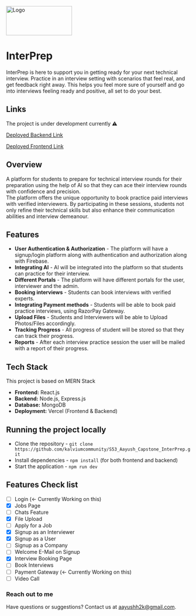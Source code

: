 <img src="https://github.com/kalviumcommunity/S53_Aayush_Capstone_InterPrep/assets/142794224/38c49a15-941f-4784-a91b-60ca65bb6d3e" alt="Logo" width="180" height="80">


# InterPrep

InterPrep is here to support you in getting ready for your next technical interview. Practice in an interview setting with scenarios that feel real, and get feedback right away. This helps you feel more sure of yourself and go into interviews feeling ready and positive, all set to do your best.

## Links

The project is under development currently ⚠️

[Deployed Backend Link](https://interprepback.vercel.app/)

[Deployed Frontend Link](https://inter-prep.vercel.app/)


## Overview

A platform for students to prepare for technical interview rounds for their preparation using the help of AI so that they can ace their interview rounds with confidence and precision.
<br>
The platform offers the unique opportunity to book practice paid interviews with verified interviewers. By participating in these sessions, students not only refine their technical skills but also enhance their communication abilities and interview demeanour.

## Features

- **User Authentication & Authorization** - The platform will have a signup/login platform along with authentication and authorization along with Firebase.
- **Integrating AI** - AI will be integrated into the platform so that students can practice for their interview.
- **Different Portals** - The platform will have different portals for the user, interviewer and the admin.
- **Booking interviews** - Students can book interviews with verified experts.
- **Integrating Payment methods** - Students will be able to book paid practice interviews, using RazorPay Gateway.
- **Upload Files** - Students and Interviewers will be able to Upload Photos/Files accordingly.
- **Tracking Progress** - All progress of student will be stored so that they can track their progress.
- **Reports** - After each interview practice session the user will be mailed with a report of their progress.

## Tech Stack

This project is based on MERN Stack

- **Frontend:** React.js
- **Backend:** Node.js, Express.js
- **Database:** MongoDB
- **Deployment:** Vercel (Frontend & Backend)


## Running the project locally

- Clone the repository -  `git clone https://github.com/kalviumcommunity/S53_Aayush_Capstone_InterPrep.git`
- Install dependencies - `npm install` (for both frontend and backend)
- Start the application - `npm run dev`

## Features Check list

- [ ] Login (<- Currently Working on this)
- [x] Jobs Page
- [ ] Chats Feature
- [x] File Upload
- [ ] Apply for a Job
- [x] Signup as an Interviewer
- [x] Signup as a User
- [ ] Signup as a Company
- [ ] Welcome E-Mail on Signup
- [x] Interview Booking Page
- [ ] Book Interviews
- [ ] Payment Gateway (<- Currently Working on this)
- [ ] Video Call

### Reach out to me

Have questions or suggestions? Contact us at [aayushh2k@gmail.com](mailto:aayushh2k@gmail.com).
